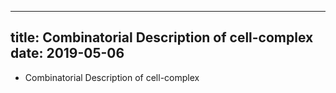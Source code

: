 ------
title: Combinatorial Description of cell-complex
date: 2019-05-06
------

* Combinatorial Description of cell-complex
